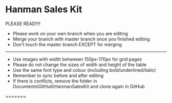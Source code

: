 Hanman Sales Kit
==============

PLEASE READ!!!!

- Please work on your own branch when you are editing
- Merge your branch with master branch once you finished editing
- Don't touch the master branch EXCEPT for merging

***

- Use images with width betweeen 150px-170px for grid pages
- Please do not change the sizes of width and height of the table
- Use the same font type and colour (including bold/underlined/italic)
- Remember to sync before and after editing
- If there is conflicts, remove the folder in Documents\GitHub\HanmanSalesKit and clone again in GitHub

=======
